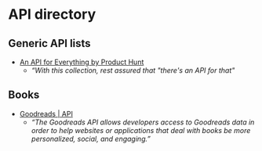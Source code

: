 # API directory



## Generic API lists

- [An API for Everything by Product Hunt](https://www.producthunt.com/e/an-api-for-everything)
  - _“With this collection, rest assured that "there's an API for that"_


## Books

- [Goodreads | API](https://www.goodreads.com/api)
  - _“The Goodreads API allows developers access to Goodreads data in order to help websites or applications that deal with books be more personalized, social, and engaging.”_
